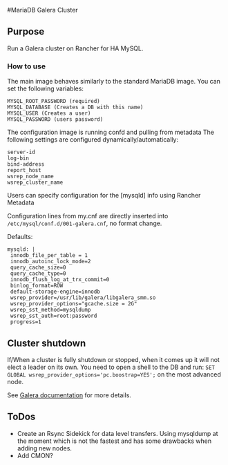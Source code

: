 #MariaDB Galera Cluster

## Purpose
Run a Galera cluster on Rancher for HA MySQL.

### How to use
The main image behaves similarly to the standard MariaDB image. You can set the following variables:

```
MYSQL_ROOT_PASSWORD (required)
MYSQL_DATABASE (Creates a DB with this name)
MYSQL_USER (Creates a user)
MYSQL_PASSWORD (users password)
```

The configuration image is running confd and pulling from metadata
The following settings are configured dynamically/automatically:


```
server-id
log-bin 
bind-address 
report_host
wsrep_node_name
wsrep_cluster_name
```

Users can specify configuration for the [mysqld] info using Rancher Metadata

Configuration lines from my.cnf are directly inserted into `/etc/mysql/conf.d/001-galera.cnf`, no format change. 

Defaults:

```
mysqld: |
 innodb_file_per_table = 1
 innodb_autoinc_lock_mode=2
 query_cache_size=0
 query_cache_type=0
 innodb_flush_log_at_trx_commit=0
 binlog_format=ROW
 default-storage-engine=innodb
 wsrep_provider=/usr/lib/galera/libgalera_smm.so
 wsrep_provider_options="gcache.size = 2G"
 wsrep_sst_method=mysqldump
 wsrep_sst_auth=root:password
 progress=1
```

## Cluster shutdown

If/When a cluster is fully shutdown or stopped, when it comes up it will not elect a leader on its own. You need to
open a shell to the DB and run: `SET GLOBAL wsrep_provider_options='pc.boostrap=YES';` on the most advanced node.

See [Galera documentation](http://galeracluster.com/documentation-webpages/quorumreset.html#id2) for more details.

## ToDos

* Create an Rsync Sidekick for data level transfers. Using mysqldump at the moment which is not the fastest and has some drawbacks when adding new nodes.
* Add CMON?



